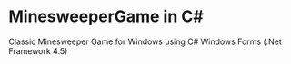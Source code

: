 # MinesweeperGame in C#
Classic Minesweeper Game for Windows using C# Windows Forms (.Net Framework 4.5)
